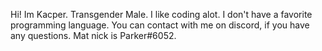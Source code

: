 Hi! Im Kacper. Transgender Male. I like coding alot. I don't have a favorite programming language. You can contact with me on discord, if you have any questions. Mat nick is Parker#6052. 

<!---
parkerstradiva/parkerstradiva is a ✨ special ✨ repository because its `README.md` (this file) appears on your GitHub profile.
You can click the Preview link to take a look at your changes.
--->
